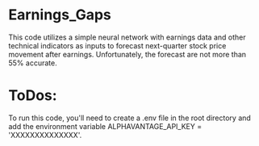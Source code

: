 # Earnings_Gaps
This code utilizes a simple neural network with earnings data and other technical indicators as inputs to forecast next-quarter stock price movement after earnings. Unfortunately, the forecast are not more than 55% accurate.

# ToDos:
To run this code, you'll need to create a .env file in the root directory and add the environment variable ALPHAVANTAGE_API_KEY = 'XXXXXXXXXXXXXX'.
